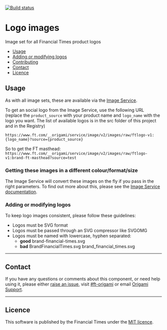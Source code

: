 [![Build status](https://img.shields.io/circleci/project/Financial-Times/logo-images.svg)](https://circleci.com/gh/Financial-Times/logo-images)

# Logo images

Image set for all Financial Times product logos

- [Usage](#usage)
- [Adding or modifying logos](#adding-or-modifying-logos)
- [Contributing](#contributing)
- [Contact](#contact)
- [Licence](#licence)


## Usage

As with all image sets, these are available via the [Image Service](https://www.ft.com/__origami/service/image/v2).

To get an social logo from the Image Service, use the following URL (replace the `product_source` with your product name and `logo_name` with the logo you want. The list of available logos is in the src folder of this project and in the Registry)

`https://www.ft.com/__origami/service/image/v2/images/raw/ftlogo-v1:{logo_name}?source={product_source}`

So to get the FT masthead:
`https://www.ft.com/__origami/service/image/v2/images/raw/ftlogo-v1:brand-ft-masthead?source=test`


### Getting these images in a different colour/format/size

The Image Service will convert these images on the fly if you pass in the right parameters. To find out more about this, please see the [Image Service documentation](https://www.ft.com/__origami/service/image/v2/docs/api).

### Adding or modifying logos

To keep logo images consistent, please follow these guidelines:

- Logos must be SVG format
- Logos must be passed through an SVG compressor like SVGOMG
- Logos must be named with lowercase, hyphen separated:
	- **good** brand-financial-times.svg
	- **bad** BrandFinancialTimes.svg brand_financial_times.svg

----

## Contact

If you have any questions or comments about this component, or need help using it, please either [raise an issue](https://github.com/Financial-Times/logo-images/issues), visit [#ft-origami](https://financialtimes.slack.com/messages/ft-origami/) or email [Origami Support](mailto:origami-support@ft.com).

----

## Licence

This software is published by the Financial Times under the [MIT licence](http://opensource.org/licenses/MIT).
